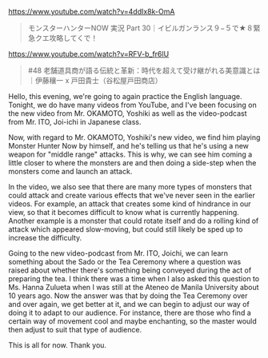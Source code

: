 https://www.youtube.com/watch?v=4ddIx8k-OmA

> モンスターハンターNOW 実況 Part 30｜イビルガンランス９−５で★８緊急クエ攻略してくで！ 

https://www.youtube.com/watch?v=RFV-b_fr6lU

>  #48 老舗道具商が語る伝統と革新：時代を超えて受け継がれる美意識とは｜伊藤穰一 x 戸田貴士（谷松屋戸田商店） 

Hello, this evening, we're going to again practice the English language. Tonight, we do have many videos from YouTube, and I've been focusing on the new video from Mr. OKAMOTO, Yoshiki as well as the video-podcast from Mr. ITO, Joi-ichi in Japanese class.

Now, with regard to Mr. OKAMOTO, Yoshiki's new video, we find him playing Monster Hunter Now by himself, and he's telling us that he's using a new weapon for "middle range" attacks. This is why, we can see him coming a little closer to where the monsters are and then doing a side-step when the monsters come and launch an attack.

In the video, we also see that there are many more types of monsters that could attack and create various effects that we've never seen in the earlier videos. For example, an attack that creates some kind of hindrance in our view, so that it becomes difficult to know what is currently happening. Another example is a monster that could rotate itself and do a rolling kind of attack which appeared slow-moving, but could still likely be sped up to increase the difficulty.

Going to the new video-podcast from Mr. ITO, Joichi, we can learn something about the Sado or the Tea Ceremony where a question was raised about whether there's something being conveyed during the act of preparing the tea. I think there was a time when I also asked this question to Ms. Hanna Zulueta when I was still at the Ateneo de Manila University about 10 years ago. Now the answer was that by doing the Tea Ceremony over and over again, we get better at it, and we can begin to adjust our way of doing it to adapt to our audience. For instance, there are those who find a certain way of movement cool and maybe enchanting, so the master would then adjust to suit that type of audience. 

This is all for now. Thank you.
